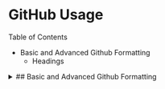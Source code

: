 # GitHub Usage

Table of Contents
- Basic and Advanced Github Formatting
  - Headings

<details>
  <summary>
  ## Basic and Advanced Github Formatting
  </summary>
  <p>
#### Headings
To create a heading, add one to six # symbols before your heading text. The number of # you use will determine the size of the heading.
  </p>
</details>


